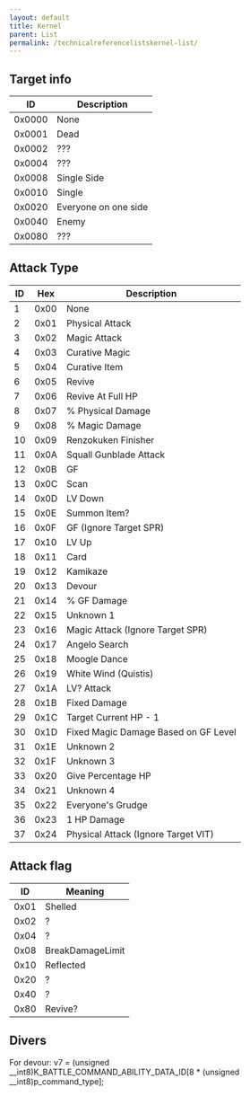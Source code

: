 ```yaml
---
layout: default
title: Kernel
parent: List
permalink: /technicalreferencelistskernel-list/
---
```


## Target info

| ID     | Description          |
|--------|----------------------|
| 0x0000 | None                 |
| 0x0001 | Dead                 |
| 0x0002 | ???                  |
| 0x0004 | ???                  |
| 0x0008 | Single Side          |
| 0x0010 | Single               |
| 0x0020 | Everyone on one side |
| 0x0040 | Enemy                |
| 0x0080 | ???                  |


## Attack Type

| ID | Hex  | Description                          |
|----|------|--------------------------------------|
| 1  | 0x00 | None                                 |
| 2  | 0x01 | Physical Attack                      |
| 3  | 0x02 | Magic Attack                         |
| 4  | 0x03 | Curative Magic                       |
| 5  | 0x04 | Curative Item                        |
| 6  | 0x05 | Revive                               |
| 7  | 0x06 | Revive At Full HP                    |
| 8  | 0x07 | % Physical Damage                    |
| 9  | 0x08 | % Magic Damage                       |
| 10 | 0x09 | Renzokuken Finisher                  |
| 11 | 0x0A | Squall Gunblade Attack               |
| 12 | 0x0B | GF                                   |
| 13 | 0x0C | Scan                                 |
| 14 | 0x0D | LV Down                              |
| 15 | 0x0E | Summon Item?                         |
| 16 | 0x0F | GF (Ignore Target SPR)               |
| 17 | 0x10 | LV Up                                |
| 18 | 0x11 | Card                                 |
| 19 | 0x12 | Kamikaze                             |
| 20 | 0x13 | Devour                               |
| 21 | 0x14 | % GF Damage                          |
| 22 | 0x15 | Unknown 1                            |
| 23 | 0x16 | Magic Attack (Ignore Target SPR)     |
| 24 | 0x17 | Angelo Search                        |
| 25 | 0x18 | Moogle Dance                         |
| 26 | 0x19 | White Wind (Quistis)                 |
| 27 | 0x1A | LV? Attack                           |
| 28 | 0x1B | Fixed Damage                         |
| 29 | 0x1C | Target Current HP - 1                |
| 30 | 0x1D | Fixed Magic Damage Based on GF Level |
| 31 | 0x1E | Unknown 2                            |
| 32 | 0x1F | Unknown 3                            |
| 33 | 0x20 | Give Percentage HP                   |
| 34 | 0x21 | Unknown 4                            |
| 35 | 0x22 | Everyone's Grudge                    |
| 36 | 0x23 | 1 HP Damage                          |
| 37 | 0x24 | Physical Attack (Ignore Target VIT)  |


## Attack flag

| ID   | Meaning          |
|------|------------------|
| 0x01 | Shelled          |
| 0x02 | ?                |
| 0x04 | ?                |
| 0x08 | BreakDamageLimit |
| 0x10 | Reflected        |
| 0x20 | ?                |
| 0x40 | ?                |
| 0x80 | Revive?          |

## Divers

For devour:
v7 = (unsigned __int8)K_BATTLE_COMMAND_ABILITY_DATA_ID[8 * (unsigned __int8)p_command_type];


